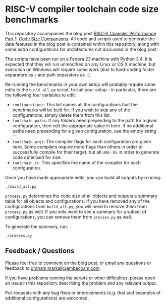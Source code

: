 RISC-V compiler toolchain code size benchmarks
==============================================

This repository accompanies the blog post [RISC-V Compiler Performance Part 1:
Code Size Comparisons](http://www.embecosm.com/2016/05/26/risc-v-compiler-performance-part-1-code-size-comparisons/).
All code and scripts used to generate the data featured in the blog post is
contained within this repository, along with some extra configurations for
architectures not discussed in the blog post.

The scripts have been run on a Fedora 23 machine with Python 3.4. It is expected
that they will run unmodified on any Linux or OS X machine, but execution on
Windows will require some work (due to hard-coding folder separators as `/` and
path separators as `:`).

Re-running the benchmarks in your own setup will probably require some edits to
the `build_all.py` script, to suit your setup - in particular, there are the
following four variables to edit:

- `configurations`: This list names all the configurations that the benchmarks
  will be built for. If you wish to skip any of the configurations, simply
  delete them from this list.
- `toolchain_paths`: If any folders need prepending to the path for a given
  configuration, then edit the appropriate value in here. If no additional paths
  need prepending for a given configuration, use the empty string `''`.
- `toolchain_args`: The compiler flags for each configuration are given here.
  Some compilers require more flags than others in order to successfully
  compile for their target, but all use `-Os` in order to generate code
  optimised for size.
- `toolchain_cc`: This specifies the name of the compiler for each
  configuration.

Once you have made appropriate edits, you can build all outputs by running:

```
./build_all.py
```

`process.py` determines the code size of all objects and outputs a summary
table for all objects and configurations. If you have removed any of the
configurations from `build_all.py`, you will need to remove them from
`process.py` as well. If you only want to see a summary for a subset of
configurations, you can remove them from `process.py` as well.

To generate the summary, run:

```
./process.py
```


Feedback / Questions
--------------------

Please feel free to comment on the blog post, or email any questions or feedback
to [graham.markall@embecosm.com](mailto:graham.markall@embecosm.com).

If you have problems running the scripts or other difficulties, please open an
issue in this repository describing the problem and any relevant output.

Pull requests with any bug fixes or improvements (e.g. that add examples of
additional configurations) are welcomed.
